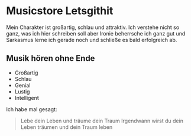 # Musicstore Letsgithit

Mein Charakter ist großartig, schlau und attraktiv. Ich verstehe nicht so ganz, was ich hier schreiben soll aber Ironie beherrsche ich ganz gut und Sarkasmus lerne ich gerade noch und schließe es bald erfolgreich ab.

## Musik hören ohne Ende

* Großartig
* Schlau
* Genial
* Lustig
* Intelligent

Ich habe mal gesagt:

> Lebe dein Leben und träume dein Traum
> Irgendwann wirst du dein Leben träumen und dein Traum leben
